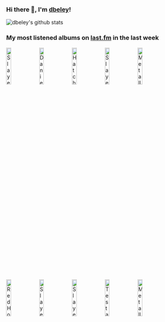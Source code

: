 ### Hi there 👋, I'm [dbeley](https://dbeley.ovh/en)!

![dbeley's github stats](https://github-readme-stats.vercel.app/api?username=dbeley)

### My most listened albums on [last.fm](https://www.last.fm/user/d_beley) in the last week

[<img src='https://lastfm.freetls.fastly.net/i/u/300x300/aac2cbbc4d5e47b9c772dd5c34e49c3b.png' width='16%' height='16%' alt='Slayer - Hell Awaits'>](https://www.last.fm/music/slayer/hell%2bawaits)&nbsp;
[<img src='https://lastfm.freetls.fastly.net/i/u/300x300/11f4e269d6c890b9b51f279cdc5b103e.jpg' width='16%' height='16%' alt='Daniel Rossen - You Belong There'>](https://www.last.fm/music/daniel%2brossen/you%2bbelong%2bthere)&nbsp;
[<img src='https://lastfm.freetls.fastly.net/i/u/300x300/4bd8edd67dc1b31006ec5b88a0ac0ec8.jpg' width='16%' height='16%' alt='Hatchie - Giving The World Away'>](https://www.last.fm/music/hatchie/giving%2bthe%2bworld%2baway)&nbsp;
[<img src='https://lastfm.freetls.fastly.net/i/u/300x300/81716aef88807b4fb9818c04cf314415.jpg' width='16%' height='16%' alt='Slayer - Reign In Blood (Expanded)'>](https://www.last.fm/music/slayer/reign%2bin%2bblood%2b%2528expanded%2529)&nbsp;
[<img src='https://lastfm.freetls.fastly.net/i/u/300x300/531c3e4d01f5afc35e863f2b8159540e.jpg' width='16%' height='16%' alt='Metallica - Kill em All (Remastered)'>](https://www.last.fm/music/metallica/kill%2b%2527em%2ball%2b%2528remastered%2529)&nbsp;
<br>
[<img src='https://lastfm.freetls.fastly.net/i/u/300x300/025f4e39932844a9a6ce4cd20f176d42.png' width='16%' height='16%' alt='Red House Painters - Old Ramon'>](https://www.last.fm/music/red%2bhouse%2bpainters/old%2bramon)&nbsp;
[<img src='https://lastfm.freetls.fastly.net/i/u/300x300/81ac45ecc23c4cf6aaf033eb54f7c09d.png' width='16%' height='16%' alt='Slayer - Seasons in the Abyss'>](https://www.last.fm/music/slayer/seasons%2bin%2bthe%2babyss)&nbsp;
[<img src='https://lastfm.freetls.fastly.net/i/u/300x300/7c2527fdc2ca80d87ef9cf2f2bb0a987.jpg' width='16%' height='16%' alt='Slayer - Show No Mercy'>](https://www.last.fm/music/slayer/show%2bno%2bmercy)&nbsp;
[<img src='https://lastfm.freetls.fastly.net/i/u/300x300/f15467dee28005fe2169317d6c5973be.jpg' width='16%' height='16%' alt='Testament - The New Order'>](https://www.last.fm/music/testament/the%2bnew%2border)&nbsp;
[<img src='https://lastfm.freetls.fastly.net/i/u/300x300/0045696d4af535cdff923d4f5b257d94.jpg' width='16%' height='16%' alt='Metallica - Ride The Lightning (Remastered)'>](https://www.last.fm/music/metallica/ride%2bthe%2blightning%2b%2528remastered%2529)&nbsp;
<br>

